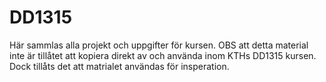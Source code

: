 # DD1315
Här sammlas alla projekt och uppgifter för kursen. OBS att detta material inte är tillåtet att kopiera direkt av och använda inom KTHs DD1315 kursen. Dock tillåts det att matrialet användas för insperation.
